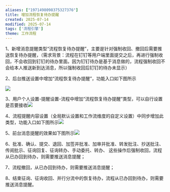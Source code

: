 ```yaml
---
aliases: ["1971498098375327376"]
title: 增加流程恢复待办提醒
created: 2025-07-14
modified: 2025-07-14
tags: ['流程引擎']
theme: 工作流程
---
```


1、新增消息提醒类型“流程恢复待办提醒”，主要是针对强制收回、撤回后需要推送恢复待办提醒，（需求背景：流程在钉钉等用户端里面提交之后，再进行强制收回，不会收回到钉钉的待办里面。因为钉钉待办是基于消息做的，流程强制收回不会给本人推送新到达消息，所以强制收回后钉钉的待办未显示）

2、后台推送设置中增加“流程恢复待办提醒”，功能入口如下图所示

![](7c75d90495b17248879ae2c471d20958.jpg)

3、用户个人设置-提醒设置-流程中增加“流程恢复待办提醒”类型，可以自行设置是否要接收![](fa254872e2bacc99cc2f45546cc35b8b.jpg)

4、流程提醒内容设置（全局默认设置和工作流维度的自定义设置）中同步增加此类型，功能入口如下图所示![](1fb05279b5cadc3d3aa7d39147b824ab.jpg)

5、前台消息提醒的效果如下图所示![](ac88742f017b2954d2e37a1857363702.jpg)

6、批准、确认、提交、退回、加签并批准、加审并批准、转发批注、抄送批注、传阅批示、征询回复、征询转办、手动委托、转办、 这些操作后强制收回，流程从已办回到待办，则需要推送消息提醒；

7、流程撤回，从已办回到待办，则需要推送消息提醒；

8、结束征询、征询收回、并行分流中的恢复待办，流程从已办回到待办，则需要推送消息提醒。
